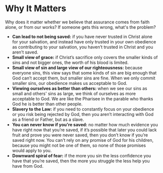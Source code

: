 # Why It Matters

Why does it matter whether we believe that assurance comes from faith alone, or from our works? If someone gets this wrong, what's the problem?

- **Can lead to not being saved:** if you have never trusted in Christ alone for your salvation, and instead have only trusted in your own obedience as contributing to your salvation, you haven’t trusted in Christ and you aren’t saved.
- **Small view of grace:** if Christ’s sacrifice only covers the smaller kinds of sins and not bigger ones, the worth of his blood is limited.
- **Small view of sin and large view of our righteousness:** because everyone sins, this view says that some kinds of sin are big enough that God can’t accept them, but smaller sins are fine. When we only commit smaller sins, our obedience makes us acceptable to God.
- **Viewing ourselves as better than others:** when we see our sins as small and others' sins as large, we think of ourselves as more acceptable to God. We are like the Pharisee in the parable who thanks God he is better than other people.
- **Slavery to the Law:** if you need to constantly focus on your obedience or you risk being rejected by God, then you aren’t interacting with God as a friend or Father, but as a slave.
- **You can never know if you're saved:** no matter how much evidence you have right now that you’re saved, if it’s possible that later you could lack fruit and prove you were never saved, then you don’t know if you’re saved right now. You can't rely on any promise of God for his children, because you might not be one of them, so none of those promises would apply to you.
- **Downward spiral of fear:** if the more you sin the less confidence you have that you’re saved, then the more you struggle the less help you have from God.
